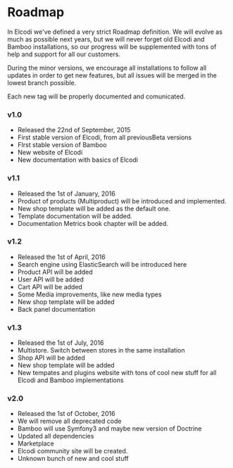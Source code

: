 # Roadmap

In Elcodi we've defined a very strict Roadmap definition. We will evolve as much
as possible next years, but we will never forget old Elcodi and Bamboo
installations, so our progress will be supplemented with tons of help and
support for all our customers.

During the minor versions, we encourage all installations to follow all updates
in order to get new features, but all issues will be merged in the lowest branch
possible.

Each new tag will be properly documented and comunicated.

### v1.0

* Released the 22nd of September, 2015
* First stable version of Elcodi, from all previousBeta versions
* FIrst stable version of Bamboo
* New website of Elcodi
* New documentation with basics of Elcodi

### v1.1

* Released the 1st of January, 2016
* Product of products (Multiproduct) will be introduced and implemented.
* New shop template will be added as the default one.
* Template documentation will be added.
* Documentation Metrics book chapter will be added.

### v1.2

* Released the 1st of April, 2016
* Search engine using ElasticSearch will be introduced here
* Product API will be added
* User API will be added
* Cart API will be added
* Some Media improvements, like new media types
* New shop template will be added
* Back panel documentation

### v1.3

* Released the 1st of July, 2016
* Multistore. Switch between stores in the same installation
* Shop API will be added
* New shop template will be added
* New tempates and plugins website with tons of cool new stuff for all Elcodi
and Bamboo implementations

### v2.0

* Released the 1st of October, 2016
* We will remove all deprecated code
* Bamboo will use Symfony3 and maybe new version of Doctrine
* Updated all dependencies
* Marketplace
* Elcodi community site will be created.
* Unknown bunch of new and cool stuff